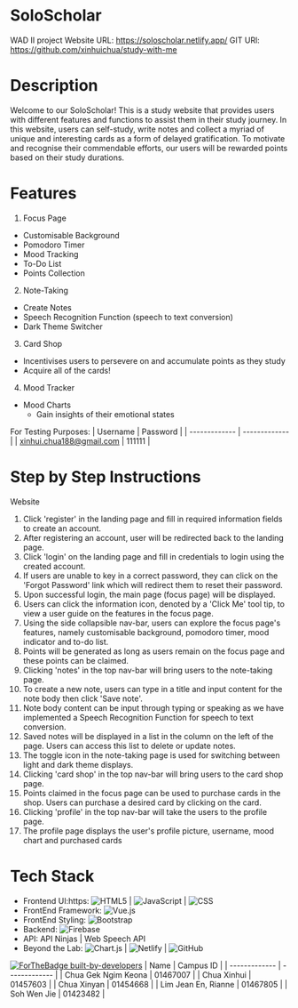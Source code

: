 # SoloScholar
WAD II project
Website URL: https://soloscholar.netlify.app/
GIT URl: https://github.com/xinhuichua/study-with-me

# Description
Welcome to our SoloScholar! This is a study website that provides users with different features and functions to assist them in their study journey. In this website, users can self-study, write notes and collect a myriad of unique and interesting cards as a form of delayed gratification. To motivate and recognise their commendable efforts, our users will be rewarded points based on their study durations.

# Features
1) Focus Page
  - Customisable Background
  - Pomodoro Timer
  - Mood Tracking
  - To-Do List
  - Points Collection

2) Note-Taking
  - Create Notes
  - Speech Recognition Function (speech to text conversion) 
  - Dark Theme Switcher

3) Card Shop
  - Incentivises users to persevere on and accumulate points as they study
  - Acquire all of the cards!

4) Mood Tracker
  - Mood Charts
    - Gain insights of their emotional states

For Testing Purposes:
| Username  | Password |
| ------------- | ------------- |
| xinhui.chua188@gmail.com  | 111111  |

# Step by Step Instructions
Website 
1. Click 'register' in the landing page and fill in required information fields to create an account.
2. After registering an account, user will be redirected back to the landing page.
3. Click 'login' on the landing page and fill in credentials to login using the created account.
4. If users are unable to key in a correct password, they can click on the 'Forgot Password' link which will redirect them to reset their password.
5. Upon successful login, the main page (focus page) will be displayed.
6. Users can click the information icon, denoted by a 'Click Me' tool tip, to view a user guide on the features in the focus page.
7. Using the side collapsible nav-bar, users can explore the focus page's features, namely customisable background, pomodoro timer, mood indicator and to-do list.
8. Points will be generated as long as users remain on the focus page and these points can be claimed.
9. Clicking 'notes' in the top nav-bar will bring users to the note-taking page.
10. To create a new note, users can type in a title and input content for the note body then click 'Save note'.
11. Note body content can be input through typing or speaking as we have implemented a Speech Recognition Function for speech to text conversion.
12. Saved notes will be displayed in a list in the column on the left of the page. Users can access this list to delete or update notes.
13. The toggle icon in the note-taking page is used for switching between light and dark theme displays.
14. Clicking 'card shop' in the top nav-bar will bring users to the card shop page.
15. Points claimed in the focus page can be used to purchase cards in the shop. Users can purchase a desired card by clicking on the card.
16. Clicking 'profile' in the top nav-bar will take the users to the profile page.
17. The profile page displays the user's profile picture, username, mood chart and purchased cards

# Tech Stack
- Frontend UI:https: ![HTML5](https://img.shields.io/badge/html5-%23E34F26.svg?style=for-the-badge&logo=html5&logoColor=white) | ![JavaScript](https://img.shields.io/badge/javascript-%23323330.svg?style=for-the-badge&logo=javascript&logoColor=%23F7DF1E) | ![CSS](https://img.shields.io/badge/css-%23E34F26.svg?style=for-the-badge&logo=css&logoColor=white)
- FrontEnd Framework: ![Vue.js](https://img.shields.io/badge/vuejs-%2335495e.svg?style=for-the-badge&logo=vuedotjs&logoColor=%234FC08D)
- FrontEnd Styling: ![Bootstrap](https://img.shields.io/badge/bootstrap-%238511FA.svg?style=for-the-badge&logo=bootstrap&logoColor=white) 
- Backend: ![[Firebase](https://img.shields.io/badge/Firebase-FFCA28.svg?style=for-the-badge&logo=Firebase&logoColor=black)](https://img.shields.io/badge/Firebase-FFCA28.svg?style=for-the-badge&logo=Firebase&logoColor=black)
- API: API Ninjas | Web Speech API
- Beyond the Lab: ![Chart.js](https://img.shields.io/badge/chart.js-F5788D.svg?style=for-the-badge&logo=chart.js&logoColor=white) | ![Netlify](https://img.shields.io/badge/netlify-%23000000.svg?style=for-the-badge&logo=netlify&logoColor=#00C7B7) | ![GitHub](https://img.shields.io/badge/github-%23121011.svg?style=for-the-badge&logo=github&logoColor=white)

[![ForTheBadge built-by-developers](http://ForTheBadge.com/images/badges/built-by-developers.svg)](https://GitHub.com/Naereen/)
| Name  | Campus ID |
| ------------- | ------------- |
| Chua Gek Ngim Keona  | 01467007  |
| Chua Xinhui  | 01457603  |
| Chua Xinyan  | 01454668  |
| Lim Jean En, Rianne | 01467805 |
| Soh Wen Jie | 01423482 |

